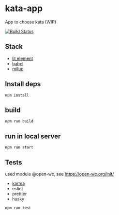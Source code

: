 # kata-app

App to choose kata (WIP)

[![Build Status](https://github.com/jrollin/kata-app/actions/workflows/test.yml/badge.svg)](https://github.com/jrollin/kata-app/actions/workflows/test.yml)

## Stack

* [lit element](https://lit-element.polymer-project.org/)
* [babel](https://babeljs.io)
* [rollup](https://rollupjs.org/guide/en/)


## Install deps

```
npm install
```

## build 

```
npm run build
```


## run in local server

```
npm run start
```


## Tests 

used module @open-wc, see https://open-wc.org/init/

* [karma](https://karma-runner.github.io)
* eslint
* prettier
* husky



```
npm run test
```
